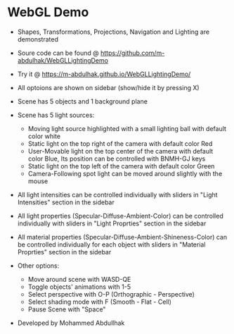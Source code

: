 # WebGL Demo

- Shapes, Transformations, Projections, Navigation and Lighting are demonstrated
- Soure code can be found @ https://github.com/m-abdulhak/WebGLLightingDemo 
- Try it @ https://m-abdulhak.github.io/WebGLLightingDemo/

- All optoions are shown on sidebar (show/hide it by pressing X)
- Scene has 5 objects and 1 background plane
- Scene has 5 light sources: 
	- Moving light source highlighted with a small lighting ball with default color white
	- Static light on the top right of the camera with default color Red
	- User-Movable light on the top center of the camera with default color Blue, Its position can be controlled with BNMH-GJ keys
	- Static light on the top left of the camera with default color Green
	- Camera-Following spot light can be moved around slightly with the mouse
- All light intensities can be controlled individually with sliders in "Light Intensities" section in the sidebar
- All light properties (Specular-Diffuse-Ambient-Color) can be controlled individually with sliders in "Light Proprties" section in the sidebar
- All material properties (Specular-Diffuse-Ambient-Shineness-Color) can be controlled individually for each object with sliders in "Material Proprties" section in the sidebar
- Other options:
	- Move around scene with WASD-QE
	- Toggle objects' animations with 1-5
	- Select perspective with O-P (Orthographic - Perspective)
	- Select shading mode with F (Smooth - Flat - Cell)
	- Pause Scene with "Space"

- Developed by Mohammed Abdullhak